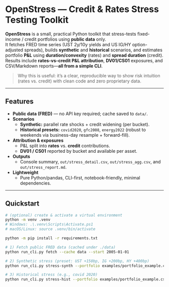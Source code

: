# OpenStress — Credit & Rates Stress Testing Toolkit

**OpenStress** is a small, practical Python toolkit that stress-tests fixed-income / credit portfolios using **public data** only.  
It fetches FRED time series (UST 2y/10y yields and US IG/HY option-adjusted spreads), builds **synthetic** and **historical** scenarios, and estimates portfolio **P&L** using **duration/convexity** (rates) and **spread duration** (credit).  
Results include **rates-vs-credit P&L attribution**, **DV01/CS01** exposures, and CSV/Markdown reports—**all from a simple CLI**.

> Why this is useful: it’s a clear, reproducible way to show risk intuition (rates vs. credit) with clean code and zero proprietary data.

---

## Features
- **Public data (FRED)** — no API key required; cache saved to `data/`.
- **Scenarios**
  - **Synthetic:** parallel rate shocks + credit widening (per bucket).
  - **Historical presets:** `covid2020`, `gfc2008`, `energy2022` (robust to weekends via business-day resample + forward-fill).
- **Attribution & exposures**
  - P&L split into **rates** vs. **credit** contributions.
  - **DV01 / CS01** reported by bucket and available per asset.
- **Outputs**
  - Console summary, `out/stress_detail.csv`, `out/stress_agg.csv`, and `out/stress_report.md`.
- **Lightweight**
  - Pure Python/pandas, CLI-first, notebook-friendly, minimal dependencies.

---

## Quickstart

```bash
# (optional) create & activate a virtual environment
python -m venv .venv
# Windows: .\.venv\Scripts\Activate.ps1
# macOS/Linux: source .venv/bin/activate

python -m pip install -r requirements.txt

# 1) Fetch public FRED data (cached under ./data)
python run_cli.py fetch --cache data --start 2005-01-01

# 2) Synthetic stress (preset: UST +150bp, IG +200bp, HY +400bp)
python run_cli.py stress-synth --portfolio examples/portfolio_example.csv --preset --out out

# 3) Historical stress (e.g., covid 2020)
python run_cli.py stress-hist --portfolio examples/portfolio_example.csv --preset covid2020 --out out
